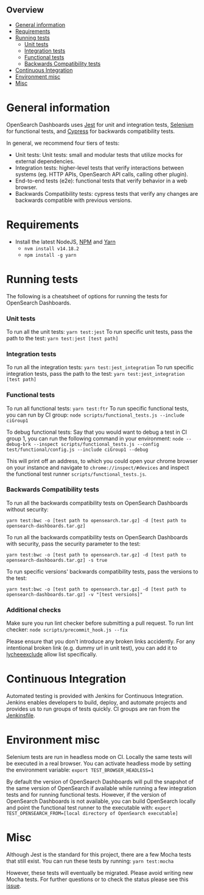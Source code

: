 Overview
---
- [General information](#general-information)
- [Requirements](#requirements)
- [Running tests](#running-tests)
  - [Unit tests](#unit-tests)
  - [Integration tests](#integration-tests)
  - [Functional tests](#functional-tests)
  - [Backwards Compatibility tests](#backwards-compatibility-tests)
- [Continuous Integration](#continuous-integration)
- [Environment misc](#environment-misc) 
- [Misc](#misc) 

# General information
OpenSearch Dashboards uses [Jest](https://jestjs.io/) for unit and integration tests, [Selenium](https://www.selenium.dev/) for functional tests, and [Cypress](https://www.cypress.io/) for backwards compatibility tests.

In general, we recommend four tiers of tests:
* Unit tests: Unit tests: small and modular tests that utilize mocks for external dependencies.
* Integration tests: higher-level tests that verify interactions between systems (eg. HTTP APIs, OpenSearch API calls, calling other plugin). 
* End-to-end tests (e2e): functional tests that verify behavior in a web browser.
* Backwards Compatibility tests: cypress tests that verify any changes are backwards compatible with previous versions.

# Requirements
* Install the latest NodeJS, [NPM](https://www.npmjs.com/get-npm) and [Yarn](https://classic.yarnpkg.com/en/docs/install/#mac-stable)
    * `nvm install v14.18.2`
    * `npm install -g yarn`

# Running tests
The following is a cheatsheet of options for running the tests for OpenSearch Dashboards.

### Unit tests
To run all the unit tests:
`yarn test:jest`
To run specific unit tests, pass the path to the test:
`yarn test:jest [test path]`

### Integration tests
To run all the integration tests:
`yarn test:jest_integration`
To run specific integration tests, pass the path to the test:
`yarn test:jest_integration [test path]`

### Functional tests
To run all functional tests:
`yarn test:ftr`
To run specific functional tests, you can run by CI group:
`node scripts/functional_tests.js --include ciGroup1`

To debug functional tests:
Say that you would want to debug a test in CI group 1, you can run the following command in your environment:
`node --debug-brk --inspect scripts/functional_tests.js --config test/functional/config.js --include ciGroup1 --debug`

This will print off an address, to which you could open your chrome browser on your instance and navigate to `chrome://inspect/#devices` and inspect the functional test runner `scripts/functional_tests.js`.

### Backwards Compatibility tests
To run all the backwards compatibility tests on OpenSearch Dashboards without security:

`yarn test:bwc -o [test path to opensearch.tar.gz] -d [test path to opensearch-dashboards.tar.gz]`

To run all the backwards compatibility tests on OpenSearch Dashboards with security, pass the security parameter to the test:

`yarn test:bwc -o [test path to opensearch.tar.gz] -d [test path to opensearch-dashboards.tar.gz] -s true`

To run specific versions' backwards compatibility tests, pass the versions to the test:

`yarn test:bwc -o [test path to opensearch.tar.gz] -d [test path to opensearch-dashboards.tar.gz] -v "[test versions]"`

### Additional checks
Make sure you run lint checker before submitting a pull request. To run lint checker:
`node scripts/precommit_hook.js --fix`

Please ensure that you don't introduce any broken links accidently. For any intentional broken link (e.g. dummy url in unit test), you can add it to [lycheeexclude](https://github.com/opensearch-project/OpenSearch-Dashboards/blob/main/.lycheeexclude) allow list specifically. 

# Continuous Integration
Automated testing is provided with Jenkins for Continuous Integration. Jenkins enables developers to build, deploy, and automate projects and provides us to run groups of tests quickly. CI groups are ran from the [Jenkinsfile](https://github.com/opensearch-project/OpenSearch-Dashboards/blob/main/Jenkinsfile). 

# Environment misc
Selenium tests are run in headless mode on CI. Locally the same tests will be executed in a real browser. You can activate headless mode by setting the environment variable:
`export TEST_BROWSER_HEADLESS=1`

By default the version of OpenSearch Dashboards will pull the snapshot of the same version of OpenSearch if available while running a few integration tests and for running functional tests. However, if the version of OpenSearch Dashboards is not available, you can build OpenSearch locally and point the functional test runner to the executable with:
`export TEST_OPENSEARCH_FROM=[local directory of OpenSearch executable]`

# Misc
Although Jest is the standard for this project, there are a few Mocha tests that still exist. You can run these tests by running:
`yarn test:mocha`

However, these tests will eventually be migrated. Please avoid writing new Mocha tests. For further questions or to check the status please see this [issue](https://github.com/opensearch-project/OpenSearch-Dashboards/issues/215).